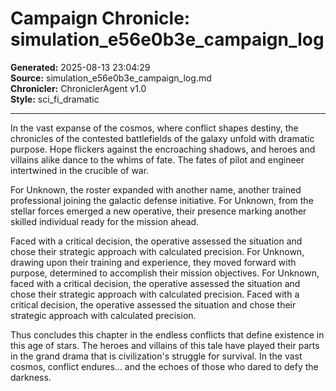 # Campaign Chronicle: simulation_e56e0b3e_campaign_log

**Generated:** 2025-08-13 23:04:29  
**Source:** simulation_e56e0b3e_campaign_log.md  
**Chronicler:** ChroniclerAgent v1.0  
**Style:** sci_fi_dramatic  

---

In the vast expanse of the cosmos, where conflict shapes destiny, the chronicles of the contested battlefields of the galaxy unfold with dramatic purpose. Hope flickers against the encroaching shadows, and heroes and villains alike dance to the whims of fate. The fates of pilot and engineer intertwined in the crucible of war.

For Unknown, the roster expanded with another name, another trained professional joining the galactic defense initiative. For Unknown, from the stellar forces emerged a new operative, their presence marking another skilled individual ready for the mission ahead. 

Faced with a critical decision, the operative assessed the situation and chose their strategic approach with calculated precision. For Unknown, drawing upon their training and experience, they moved forward with purpose, determined to accomplish their mission objectives. For Unknown, faced with a critical decision, the operative assessed the situation and chose their strategic approach with calculated precision. Faced with a critical decision, the operative assessed the situation and chose their strategic approach with calculated precision.

Thus concludes this chapter in the endless conflicts that define existence in this age of stars. The heroes and villains of this tale have played their parts in the grand drama that is civilization's struggle for survival. In the vast cosmos, conflict endures... and the echoes of those who dared to defy the darkness.